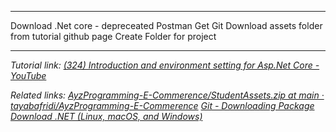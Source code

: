 
---

Download .Net core - depreceated
Postman
Get Git
Download assets folder from tutorial github page
Create Folder for project

---
*Tutorial link:*
*[(324) Introduction and environment setting for Asp.Net Core - YouTube](https://www.youtube.com/watch?v=6oaOefxmegk&list=PLaR3RrvBxlc3c8NAtlAXRwx43ZdH8eBrQ&index=1)*

*Related links:*
*[AyzProgramming-E-Commerence/StudentAssets.zip at main · tayabafridi/AyzProgramming-E-Commerence](https://github.com/tayabafridi/AyzProgramming-E-Commerence/blob/main/StudentAssets.zip)*
*[Git - Downloading Package](https://git-scm.com/downloads/win)*
*[Download .NET (Linux, macOS, and Windows)](https://dotnet.microsoft.com/en-us/download)*
